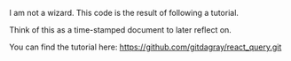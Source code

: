 I am not a wizard. This code is the result of following a tutorial.

Think of this as a time-stamped document to later reflect on.

You can find the tutorial here: https://github.com/gitdagray/react_query.git